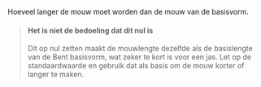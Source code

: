 
Hoeveel langer de mouw moet worden dan de mouw van de basisvorm.

> #### Het is niet de bedoeling dat dit nul is
> 
> Dit op nul zetten maakt de mouwlengte dezelfde als de basislengte van de Bent basisvorm, wat zeker te kort is voor een jas. Let op de standaardwaarde en gebruik dat als basis om de mouw korter of langer te maken.